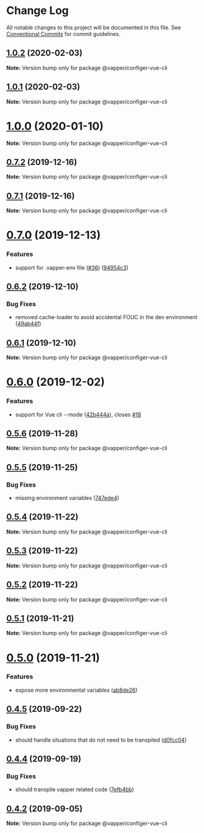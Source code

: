 # Change Log

All notable changes to this project will be documented in this file.
See [Conventional Commits](https://conventionalcommits.org) for commit guidelines.

## [1.0.2](https://github.com/vapperjs/vapper/compare/@vapper/configer-vue-cli@1.0.1...@vapper/configer-vue-cli@1.0.2) (2020-02-03)

**Note:** Version bump only for package @vapper/configer-vue-cli





## [1.0.1](https://github.com/vapperjs/vapper/compare/@vapper/configer-vue-cli@1.0.0...@vapper/configer-vue-cli@1.0.1) (2020-02-03)

**Note:** Version bump only for package @vapper/configer-vue-cli





# [1.0.0](https://github.com/vapperjs/vapper/compare/@vapper/configer-vue-cli@0.7.2...@vapper/configer-vue-cli@1.0.0) (2020-01-10)

**Note:** Version bump only for package @vapper/configer-vue-cli





## [0.7.2](https://github.com/vapperjs/vapper/compare/@vapper/configer-vue-cli@0.7.1...@vapper/configer-vue-cli@0.7.2) (2019-12-16)

**Note:** Version bump only for package @vapper/configer-vue-cli





## [0.7.1](https://github.com/vapperjs/vapper/compare/@vapper/configer-vue-cli@0.7.0...@vapper/configer-vue-cli@0.7.1) (2019-12-16)

**Note:** Version bump only for package @vapper/configer-vue-cli





# [0.7.0](https://github.com/vapperjs/vapper/compare/@vapper/configer-vue-cli@0.6.2...@vapper/configer-vue-cli@0.7.0) (2019-12-13)


### Features

* support for .vapper-env file ([#36](https://github.com/vapperjs/vapper/issues/36)) ([94954c3](https://github.com/vapperjs/vapper/commit/94954c3))





## [0.6.2](https://github.com/vapperjs/vapper/compare/@vapper/configer-vue-cli@0.6.1...@vapper/configer-vue-cli@0.6.2) (2019-12-10)


### Bug Fixes

* removed cache-loader to avoid accidental FOUC in the dev environment ([49ab44f](https://github.com/vapperjs/vapper/commit/49ab44f))





## [0.6.1](https://github.com/vapperjs/vapper/compare/@vapper/configer-vue-cli@0.6.0...@vapper/configer-vue-cli@0.6.1) (2019-12-10)

**Note:** Version bump only for package @vapper/configer-vue-cli





# [0.6.0](https://github.com/vapperjs/vapper/compare/@vapper/configer-vue-cli@0.5.6...@vapper/configer-vue-cli@0.6.0) (2019-12-02)


### Features

* support for Vue cli --mode ([42b444a](https://github.com/vapperjs/vapper/commit/42b444a)), closes [#18](https://github.com/vapperjs/vapper/issues/18)





## [0.5.6](https://github.com/vapperjs/vapper/compare/@vapper/configer-vue-cli@0.5.5...@vapper/configer-vue-cli@0.5.6) (2019-11-28)

**Note:** Version bump only for package @vapper/configer-vue-cli





## [0.5.5](https://github.com/vapperjs/vapper/compare/@vapper/configer-vue-cli@0.5.4...@vapper/configer-vue-cli@0.5.5) (2019-11-25)


### Bug Fixes

* missing environment variables ([747ede4](https://github.com/vapperjs/vapper/commit/747ede4))





## [0.5.4](https://github.com/vapperjs/vapper/compare/@vapper/configer-vue-cli@0.5.3...@vapper/configer-vue-cli@0.5.4) (2019-11-22)

**Note:** Version bump only for package @vapper/configer-vue-cli





## [0.5.3](https://github.com/vapperjs/vapper/compare/@vapper/configer-vue-cli@0.5.2...@vapper/configer-vue-cli@0.5.3) (2019-11-22)

**Note:** Version bump only for package @vapper/configer-vue-cli





## [0.5.2](https://github.com/vapperjs/vapper/compare/@vapper/configer-vue-cli@0.5.1...@vapper/configer-vue-cli@0.5.2) (2019-11-22)

**Note:** Version bump only for package @vapper/configer-vue-cli





## [0.5.1](https://github.com/vapperjs/vapper/compare/@vapper/configer-vue-cli@0.5.0...@vapper/configer-vue-cli@0.5.1) (2019-11-21)

**Note:** Version bump only for package @vapper/configer-vue-cli





# [0.5.0](https://github.com/vapperjs/vapper/compare/@vapper/configer-vue-cli@0.4.5...@vapper/configer-vue-cli@0.5.0) (2019-11-21)


### Features

* expose more environmental variables ([ab8de26](https://github.com/vapperjs/vapper/commit/ab8de26))





## [0.4.5](https://github.com/vapperjs/vapper/compare/@vapper/configer-vue-cli@0.4.4...@vapper/configer-vue-cli@0.4.5) (2019-09-22)


### Bug Fixes

* should handle situations that do not need to be transpiled ([d0fcc04](https://github.com/vapperjs/vapper/commit/d0fcc04))





## [0.4.4](https://github.com/vapperjs/vapper/compare/@vapper/configer-vue-cli@0.4.3...@vapper/configer-vue-cli@0.4.4) (2019-09-19)


### Bug Fixes

* should transpile vapper related code ([7efb4bb](https://github.com/vapperjs/vapper/commit/7efb4bb))





## [0.4.2](https://github.com/vapperjs/vapper/compare/@vapper/configer-vue-cli@0.4.1...@vapper/configer-vue-cli@0.4.2) (2019-09-05)

**Note:** Version bump only for package @vapper/configer-vue-cli
